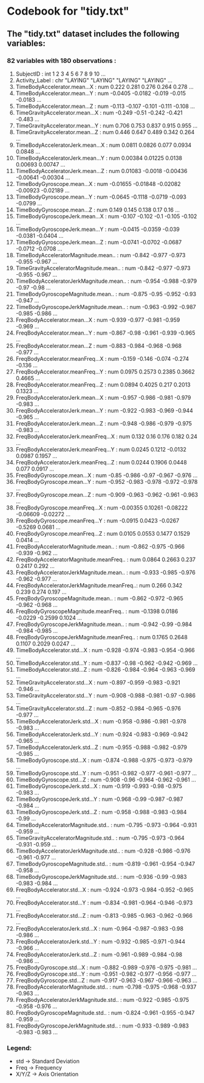 # Codebook for "tidy.txt" 

## The "tidy.txt" dataset includes the following variables:
### 82 variables with 180 observations :

1. SubjectID                                  : int  1 2 3 4 5 6 7 8 9 10 ...
2. Activity_Label                             : chr  "LAYING" "LAYING" "LAYING" "LAYING" ...
3. TimeBodyAccelerator.mean...X               : num  0.222 0.281 0.276 0.264 0.278 ...
4. TimeBodyAccelerator.mean...Y               : num  -0.0405 -0.0182 -0.019 -0.015 -0.0183 ...
5. TimeBodyAccelerator.mean...Z               : num  -0.113 -0.107 -0.101 -0.111 -0.108 ...
6. TimeGravityAccelerator.mean...X            : num  -0.249 -0.51 -0.242 -0.421 -0.483 ...
7. TimeGravityAccelerator.mean...Y            : num  0.706 0.753 0.837 0.915 0.955 ...
8. TimeGravityAccelerator.mean...Z            : num  0.446 0.647 0.489 0.342 0.264 ...
9. TimeBodyAcceleratorJerk.mean...X           : num  0.0811 0.0826 0.077 0.0934 0.0848 ...
10. TimeBodyAcceleratorJerk.mean...Y           : num  0.00384 0.01225 0.0138 0.00693 0.00747 ...
11. TimeBodyAcceleratorJerk.mean...Z           : num  0.01083 -0.0018 -0.00436 -0.00641 -0.00304 ...
12. TimeBodyGyroscope.mean...X                 : num  -0.01655 -0.01848 -0.02082 -0.00923 -0.02189 ...
13. TimeBodyGyroscope.mean...Y                 : num  -0.0645 -0.1118 -0.0719 -0.093 -0.0799 ...
14. TimeBodyGyroscope.mean...Z                 : num  0.149 0.145 0.138 0.17 0.16 ...
15. TimeBodyGyroscopeJerk.mean...X             : num  -0.107 -0.102 -0.1 -0.105 -0.102 ...
16. TimeBodyGyroscopeJerk.mean...Y             : num  -0.0415 -0.0359 -0.039 -0.0381 -0.0404 ...
17. TimeBodyGyroscopeJerk.mean...Z             : num  -0.0741 -0.0702 -0.0687 -0.0712 -0.0708 ...
18. TimeBodyAcceleratorMagnitude.mean..        : num  -0.842 -0.977 -0.973 -0.955 -0.967 ...
19. TimeGravityAcceleratorMagnitude.mean..     : num  -0.842 -0.977 -0.973 -0.955 -0.967 ...
20. TimeBodyAcceleratorJerkMagnitude.mean..    : num  -0.954 -0.988 -0.979 -0.97 -0.98 ...
21. TimeBodyGyroscopeMagnitude.mean..          : num  -0.875 -0.95 -0.952 -0.93 -0.947 ...
22. TimeBodyGyroscopeJerkMagnitude.mean..      : num  -0.963 -0.992 -0.987 -0.985 -0.986 ...
23. FreqBodyAccelerator.mean...X               : num  -0.939 -0.977 -0.981 -0.959 -0.969 ...
24. FreqBodyAccelerator.mean...Y               : num  -0.867 -0.98 -0.961 -0.939 -0.965 ...
25. FreqBodyAccelerator.mean...Z               : num  -0.883 -0.984 -0.968 -0.968 -0.977 ...
26. FreqBodyAccelerator.meanFreq...X           : num  -0.159 -0.146 -0.074 -0.274 -0.136 ...
27. FreqBodyAccelerator.meanFreq...Y           : num  0.0975 0.2573 0.2385 0.3662 0.4665 ...
28. FreqBodyAccelerator.meanFreq...Z           : num  0.0894 0.4025 0.217 0.2013 0.1323 ...
29. FreqBodyAcceleratorJerk.mean...X           : num  -0.957 -0.986 -0.981 -0.979 -0.983 ...
30. FreqBodyAcceleratorJerk.mean...Y           : num  -0.922 -0.983 -0.969 -0.944 -0.965 ...
31. FreqBodyAcceleratorJerk.mean...Z           : num  -0.948 -0.986 -0.979 -0.975 -0.983 ...
32. FreqBodyAcceleratorJerk.meanFreq...X       : num  0.132 0.16 0.176 0.182 0.24 ...
33. FreqBodyAcceleratorJerk.meanFreq...Y       : num  0.0245 0.1212 -0.0132 0.0987 0.1957 ...
34. FreqBodyAcceleratorJerk.meanFreq...Z       : num  0.0244 0.1906 0.0448 0.077 0.0917 ...
35. FreqBodyGyroscope.mean...X                 : num  -0.85 -0.986 -0.97 -0.967 -0.976 ...
36. FreqBodyGyroscope.mean...Y                 : num  -0.952 -0.983 -0.978 -0.972 -0.978 ...
37. FreqBodyGyroscope.mean...Z                 : num  -0.909 -0.963 -0.962 -0.961 -0.963 ...
38. FreqBodyGyroscope.meanFreq...X             : num  -0.00355 0.10261 -0.08222 -0.06609 -0.02272 ...
39. FreqBodyGyroscope.meanFreq...Y             : num  -0.0915 0.0423 -0.0267 -0.5269 0.0681 ...
40. FreqBodyGyroscope.meanFreq...Z             : num  0.0105 0.0553 0.1477 0.1529 0.0414 ...
41. FreqBodyAcceleratorMagnitude.mean..        : num  -0.862 -0.975 -0.966 -0.939 -0.962 ...
42. FreqBodyAcceleratorMagnitude.meanFreq..    : num  0.0864 0.2663 0.237 0.2417 0.292 ...
43. FreqBodyAcceleratorJerkMagnitude.mean..    : num  -0.933 -0.985 -0.976 -0.962 -0.977 ...
44. FreqBodyAcceleratorJerkMagnitude.meanFreq..: num  0.266 0.342 0.239 0.274 0.197 ...
45. FreqBodyGyroscopeMagnitude.mean..          : num  -0.862 -0.972 -0.965 -0.962 -0.968 ...
46. FreqBodyGyroscopeMagnitude.meanFreq..      : num  -0.1398 0.0186 -0.0229 -0.2599 0.1024 ...
47. FreqBodyGyroscopeJerkMagnitude.mean..      : num  -0.942 -0.99 -0.984 -0.984 -0.985 ...
48. FreqBodyGyroscopeJerkMagnitude.meanFreq..  : num  0.1765 0.2648 0.1107 0.2029 0.0247 ...
49. TimeBodyAccelerator.std...X                : num  -0.928 -0.974 -0.983 -0.954 -0.966 ...
50. TimeBodyAccelerator.std...Y                : num  -0.837 -0.98 -0.962 -0.942 -0.969 ...
51. TimeBodyAccelerator.std...Z                : num  -0.826 -0.984 -0.964 -0.963 -0.969 ...
52. TimeGravityAccelerator.std...X             : num  -0.897 -0.959 -0.983 -0.921 -0.946 ...
53. TimeGravityAccelerator.std...Y             : num  -0.908 -0.988 -0.981 -0.97 -0.986 ...
54. TimeGravityAccelerator.std...Z             : num  -0.852 -0.984 -0.965 -0.976 -0.977 ...
55. TimeBodyAcceleratorJerk.std...X            : num  -0.958 -0.986 -0.981 -0.978 -0.983 ...
56. TimeBodyAcceleratorJerk.std...Y            : num  -0.924 -0.983 -0.969 -0.942 -0.965 ...
57. TimeBodyAcceleratorJerk.std...Z            : num  -0.955 -0.988 -0.982 -0.979 -0.985 ...
58. TimeBodyGyroscope.std...X                  : num  -0.874 -0.988 -0.975 -0.973 -0.979 ...
59. TimeBodyGyroscope.std...Y                  : num  -0.951 -0.982 -0.977 -0.961 -0.977 ...
60. TimeBodyGyroscope.std...Z                  : num  -0.908 -0.96 -0.964 -0.962 -0.961 ...
61. TimeBodyGyroscopeJerk.std...X              : num  -0.919 -0.993 -0.98 -0.975 -0.983 ...
62. TimeBodyGyroscopeJerk.std...Y              : num  -0.968 -0.99 -0.987 -0.987 -0.984 ...
63. TimeBodyGyroscopeJerk.std...Z              : num  -0.958 -0.988 -0.983 -0.984 -0.99 ...
64. TimeBodyAcceleratorMagnitude.std..         : num  -0.795 -0.973 -0.964 -0.931 -0.959 ...
65. TimeGravityAcceleratorMagnitude.std..      : num  -0.795 -0.973 -0.964 -0.931 -0.959 ...
66. TimeBodyAcceleratorJerkMagnitude.std..     : num  -0.928 -0.986 -0.976 -0.961 -0.977 ...
67. TimeBodyGyroscopeMagnitude.std..           : num  -0.819 -0.961 -0.954 -0.947 -0.958 ...
68. TimeBodyGyroscopeJerkMagnitude.std..       : num  -0.936 -0.99 -0.983 -0.983 -0.984 ...
69. FreqBodyAccelerator.std...X                : num  -0.924 -0.973 -0.984 -0.952 -0.965 ...
70. FreqBodyAccelerator.std...Y                : num  -0.834 -0.981 -0.964 -0.946 -0.973 ...
71. FreqBodyAccelerator.std...Z                : num  -0.813 -0.985 -0.963 -0.962 -0.966 ...
72. FreqBodyAcceleratorJerk.std...X            : num  -0.964 -0.987 -0.983 -0.98 -0.986 ...
73. FreqBodyAcceleratorJerk.std...Y            : num  -0.932 -0.985 -0.971 -0.944 -0.966 ...
74. FreqBodyAcceleratorJerk.std...Z            : num  -0.961 -0.989 -0.984 -0.98 -0.986 ...
75. FreqBodyGyroscope.std...X                  : num  -0.882 -0.989 -0.976 -0.975 -0.981 ...
76. FreqBodyGyroscope.std...Y                  : num  -0.951 -0.982 -0.977 -0.956 -0.977 ...
77. FreqBodyGyroscope.std...Z                  : num  -0.917 -0.963 -0.967 -0.966 -0.963 ...
78. FreqBodyAcceleratorMagnitude.std..         : num  -0.798 -0.975 -0.968 -0.937 -0.963 ...
80. FreqBodyAcceleratorJerkMagnitude.std..     : num  -0.922 -0.985 -0.975 -0.958 -0.976 ...
81. FreqBodyGyroscopeMagnitude.std..           : num  -0.824 -0.961 -0.955 -0.947 -0.959 ...
82. FreqBodyGyroscopeJerkMagnitude.std..       : num  -0.933 -0.989 -0.983 -0.983 -0.983 ...


### Legend: 
- std -> Standard Deviation
- Freq -> Frequency
- X/Y/Z -> Axis Orientation